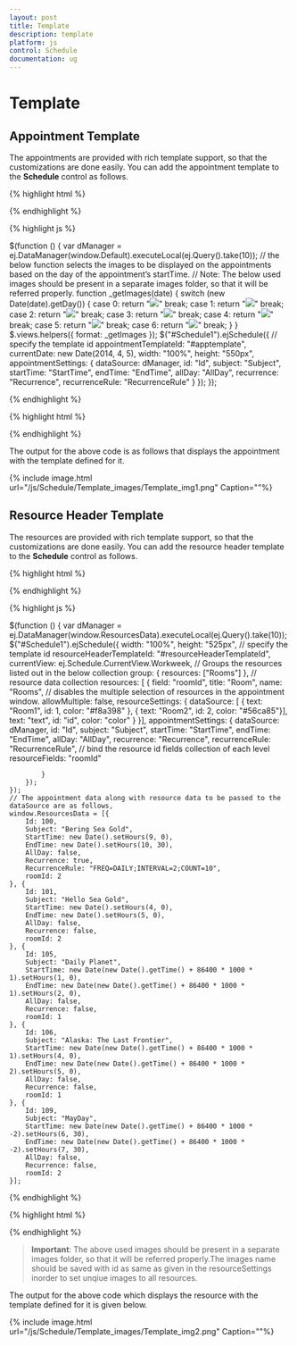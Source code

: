 ```yaml
---
layout: post
title: Template
description: template
platform: js
control: Schedule
documentation: ug
---
```


# Template

## Appointment Template

The appointments are provided with rich template support, so that the customizations are done easily. You can add the appointment template to the **Schedule** control as follows.


{% highlight html %}

<div id="Schedule1"> </div>

{% endhighlight %}


{% highlight js %}

 $(function () {
        var dManager = ej.DataManager(window.Default).executeLocal(ej.Query().take(10));
        // the below function selects the images to be displayed on the appointments based on the day of the appointment’s startTime.
        // Note: The below used images should be present in a separate images folder, so that it will be referred properly.
        function _getImages(date) {
            switch (new Date(date).getDay()) {
                case 0:
                    return "<img src='../images/schedule/cake.png'/>"
                    break;
                case 1:
                    return "<img src='../images/schedule/basketball.png'/>"
                    break;
                case 2:
                    return "<img src='../images/schedule/rugby.png'/>"
                    break;
                case 3:
                    return "<img src='../images/schedule/guitar.png'/>"
                    break;
                case 4:
                    return "<img src='../images/schedule/music.png'/>"
                    break;
                case 5:
                    return "<img src='../images/schedule/doctor.png'/>"
                    break;
                case 6:
                    return "<img src='../images/schedule/beach.png'/>"
                    break;
            }
        }
        $.views.helpers({ format: _getImages });
        $("#Schedule1").ejSchedule({
            // specify the template id
            appointmentTemplateId: "#apptemplate",
            currentDate: new Date(2014, 4, 5),
            width: "100%",
            height: "550px",
            appointmentSettings: {
                dataSource: dManager,
                id: "Id",
                subject: "Subject",
                startTime: "StartTime",
                endTime: "EndTime",
                allDay: "AllDay",
                recurrence: "Recurrence",
                recurrenceRule: "RecurrenceRule"
            }
        });
    });



{% endhighlight %}

{% highlight html %}

<!-- appointment template definition -->
<script id="apptemplate" type="text/x-jsrender">
   <div style="height:100%">
   <div style='float:left; width:50px;'>
   {{:~format(StartTime)}}
   </div>
   <div>
   <div>{{:Subject}}</div>
   </div>
   </div>
</script>

{% endhighlight %}

The output for the above code is as follows that displays the appointment with the template defined for it.

{% include image.html url="/js/Schedule/Template_images/Template_img1.png" Caption=""%}


## Resource Header Template

The resources are provided with rich template support, so that the customizations are done easily. You can add the resource header template to the **Schedule** control as follows.


{% highlight html %}

<div id="Schedule1"></div>

{% endhighlight %}

{% highlight js %}

 $(function () {
        var dManager = ej.DataManager(window.ResourcesData).executeLocal(ej.Query().take(10));
        $("#Schedule1").ejSchedule({
            width: "100%",
            height: "525px",
            // specify the template id
            resourceHeaderTemplateId: "#resourceHeaderTemplateId",
            currentView: ej.Schedule.CurrentView.Workweek,
            // Groups the resources listed out in the below collection
          group: {
          resources: ["Rooms"]
          },
            // resource data collection
          resources: [
          {
          field: "roomId",
          title: "Room",
          name: "Rooms",
            // disables the multiple selection of resources in the appointment window.
          allowMultiple: false,
          resourceSettings: { dataSource: [
          { text: "Room1", id: 1, color: "#f8a398" },
          { text: "Room2", id: 2, color: "#56ca85"}],
          text: "text", id: "id", color: "color"
          }
          }],
            appointmentSettings: {
                dataSource: dManager,
                id: "Id",
                subject: "Subject",
                startTime: "StartTime",
                endTime: "EndTime",
                allDay: "AllDay",
                recurrence: "Recurrence",
                recurrenceRule: "RecurrenceRule",
                // bind the resource id fields collection of each level
                resourceFields: "roomId"

            }
        });
    });
    // The appointment data along with resource data to be passed to the dataSource are as follows,
    window.ResourcesData = [{
        Id: 100,
        Subject: "Bering Sea Gold",
        StartTime: new Date().setHours(9, 0),
        EndTime: new Date().setHours(10, 30),
        AllDay: false,
        Recurrence: true,
        RecurrenceRule: "FREQ=DAILY;INTERVAL=2;COUNT=10",
        roomId: 2
    }, {
        Id: 101,
        Subject: "Hello Sea Gold",
        StartTime: new Date().setHours(4, 0),
        EndTime: new Date().setHours(5, 0),
        AllDay: false,
        Recurrence: false,
        roomId: 2
    }, {
        Id: 105,
        Subject: "Daily Planet",
        StartTime: new Date(new Date().getTime() + 86400 * 1000 * 1).setHours(1, 0),
        EndTime: new Date(new Date().getTime() + 86400 * 1000 * 1).setHours(2, 0),
        AllDay: false,
        Recurrence: false,
        roomId: 1
    }, {
        Id: 106,
        Subject: "Alaska: The Last Frontier",
        StartTime: new Date(new Date().getTime() + 86400 * 1000 * 1).setHours(4, 0),
        EndTime: new Date(new Date().getTime() + 86400 * 1000 * 2).setHours(5, 0),
        AllDay: false,
        Recurrence: false,
        roomId: 1
    }, {
        Id: 109,
        Subject: "MayDay",
        StartTime: new Date(new Date().getTime() + 86400 * 1000 * -2).setHours(6, 30),
        EndTime: new Date(new Date().getTime() + 86400 * 1000 * -2).setHours(7, 30),
        AllDay: false,
        Recurrence: false,
        roomId: 2
    }];


{% endhighlight %}

{% highlight html %}

 <!-- resourceheader template definition -->
<script type="text/x-jsrender" id="resourceHeaderTemplateId">
    <img style="width: 40px; height: 40px" src=".../images/schedule/{{:id}}.png" alt="{{:id}}" />  
</script>

{% endhighlight %}



> **Important**: The above used images should be present in a separate images folder, so that it will be referred properly.The images name should be saved with id as same as given in the resourceSettings inorder to set unqiue images to all resources.


The output for the above code which displays the resource with the template defined for it is given below.


{% include image.html url="/js/Schedule/Template_images/Template_img2.png" Caption=""%}





























